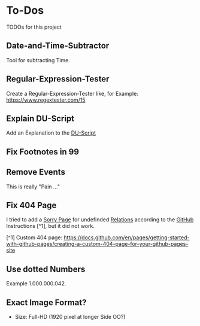 # To-Dos

TODOs for this project

## Date-and-Time-Subtractor

Tool for subtracting Time.

## Regular-Expression-Tester

Create a Regular-Expression-Tester like, for Example: https://www.regextester.com/15

## Explain DU-Script

Add an Explanation to the [DU-Script](2100000.md)

## Fix Footnotes in 99

## Remove Events

This is really "Pain ..."

## Fix 404 Page

I tried to add a [Sorry Page](404.md) for undefinded [Relations]() according to the [GitHub]() Instructions [^1], but it did not work. 

[^1] Custom 404 page: https://docs.github.com/en/pages/getting-started-with-github-pages/creating-a-custom-404-page-for-your-github-pages-site

## Use dotted Numbers

Example 1.000.000.042.

## Exact Image Format?

- Size: Full-HD (1920 pixel at longer Side OO?)
